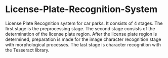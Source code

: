 # License-Plate-Recognition-System
License Plate Recognition system for car parks. It consists of 4 stages. The first stage is the preprocessing stage. The second stage consists of the determination of the license plate region. After the license plate region is determined, preparation is made for the image character recognition stage with morphological processes. The last stage is character recognition with the Tesseract library.
